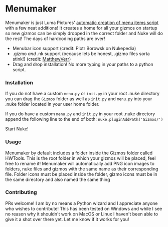 # Menumaker
Menumaker is just Luma Pictures' [automatic creation of menu items script](http://www.nukepedia.com/python/ui/auto-creation-of-menu-items-for-gizmos-menupy) with a few neat additions!  It creates a home for all your gizmos on startup so new gizmos can be simply dropped in the correct folder and Nuke will do the rest!  The days of hardcoding paths are over!

- Menubar icon support (credit: Piotr Borowsk on Nukepedia)
- .gizmo _and_ .nk support (because lets be honest, .gizmo files sorta stink!) (credit: [MatthewVerr](https://github.com/MatthewVerr))
- Drag and drop installation!  No more typing in your paths to a python script.

### Installation

If you do not have a custom `menu.py` or `init.py` in your root .nuke directory you can drag the `Gizmos` folder as well as `init.py` and `menu.py` into your .nuke folder located in your user home folder.

If you do have a custom `menu.py` and `init.py` in your root .nuke directory append the following line to the end of both: `nuke.pluginAddPath('Gizmos/')`

Start Nuke!

### Usage

Menumaker by default includes a folder inside the Gizmos folder called HWTools.  This is the root folder in which your gizmos will be placed, feel free to rename it!  Menumaker will automatically add PNG icon images to folders, nuke files and gizmos with the same name as their corresponding file.  Folder icons must be placed inside the folder, gizmo icons must be in the same directory and also named the same thing

### Contributing

PRs welcome!  I am by no means a Python wizard and I appreciate anyone who wishes to contribute!  This has been tested on Windows and while I see no reason why it shouldn't work on MacOS or Linux I haven't been able to give it a shot over there yet.  Let me know if it works for you!
